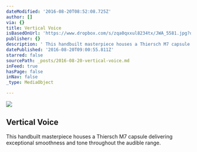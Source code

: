 ```yaml
---
dateModified: '2016-08-20T08:52:08.725Z'
author: []
via: {}
title: Vertical Voice
isBasedOnUrl: 'https://www.dropbox.com/s/zqa0qxxul8234tx/JWA_5581.jpg?dl=0'
publisher: {}
description: ' This handbuilt masterpiece houses a Thiersch M7 capsule delivering exceptional smoothness and tone throughout the audible range.'
datePublished: '2016-08-20T09:00:55.811Z'
starred: false
sourcePath: _posts/2016-08-20-vertical-voice.md
inFeed: true
hasPage: false
inNav: false
_type: MediaObject

---
```

<article style=""><img src="https://photos-1.dropbox.com/t/2/AAA2oW2uVluOSQhqYmANJlX6YiezW4qP1CO92r7HdvgvuA/12/9877268/jpeg/1024x1024/2/_/0/4/JWA_5581.jpg/CJTu2gQgAiAHKAIoBw/zqa0qxxul8234tx/AAAsCZRa11xlegJkXYW3lA9ga/JWA_5581.jpg" /><h1>Vertical Voice</h1><p> This handbuilt masterpiece houses a Thiersch M7 capsule delivering exceptional smoothness and tone throughout the audible range.</p></article>